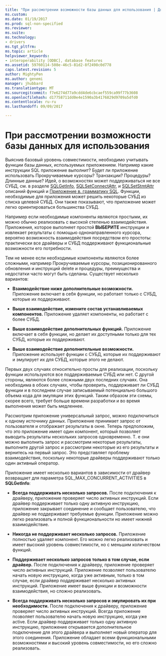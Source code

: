 ```yaml
---
title: "При рассмотрении возможности базы данных для использования | Документы Microsoft"
ms.custom: 
ms.date: 01/19/2017
ms.prod: sql-non-specified
ms.reviewer: 
ms.suite: 
ms.technology:
- drivers
ms.tgt_pltfrm: 
ms.topic: article
helpviewer_keywords:
- interoperability [ODBC], database features
ms.assetid: 59760114-508e-46c5-81d2-8f2498c0d778
caps.latest.revision: 5
author: MightyPen
ms.author: genemi
manager: jhubbard
ms.translationtype: MT
ms.sourcegitcommit: f7e6274d77a9cdd4de6cbcaef559ca99f77b3608
ms.openlocfilehash: d17758711dd0e4e1590a3b4176829d9709a5dfd0
ms.contentlocale: ru-ru
ms.lasthandoff: 09/09/2017

---
```

# <a name="considering-database-features-to-use"></a>При рассмотрении возможности базы данных для использования
Выяснив базовый уровень совместимости, необходимо учитывать функции базы данных, используемых приложением. Например какие инструкции SQL приложение выполнит? Будет ли приложение использовать Прокручиваемые курсоры? Транзакции? Процедуры? Длинные данные? Идей, о возможностях может поддерживаться не все СУБД, см. в разделе [SQLGetInfo](../../../odbc/reference/syntax/sqlgetinfo-function.md), [SQLSetConnectAttr](../../../odbc/reference/syntax/sqlsetconnectattr-function.md), и [SQLSetStmtAttr](../../../odbc/reference/syntax/sqlsetstmtattr-function.md) описаний функций и [ Приложение в. грамматику SQL](../../../odbc/reference/appendixes/appendix-c-sql-grammar.md). Функции, необходимые для приложения может решить некоторые СУБД из списка целевой СУБД. Они также показывают, что приложение может легко ориентироваться большинства СУБД.  
  
 Например если необходимые компоненты являются простыми, их можно обычно реализовать с высокой степенью взаимодействия. Приложения, которое выполняет простой **ВЫБЕРИТЕ** инструкции и извлекает результаты с помощью однонаправленного курсора, вероятно возможность взаимодействия посредством его простоты: практически все драйверы и СУБД поддерживают функциональные возможности его потребности.  
  
 Тем не менее если необходимые компоненты являются более сложными, например Прокручиваемые курсоры, позиционированного обновления и инструкций delete и процедуры, преимущества и недостатки часто могут быть сделаны. Существует несколько вариантов:  
  
-   **Взаимодействие ниже дополнительные возможности.** Приложение включает в себя функции, но работает только с СУБД, которые их поддерживают.  
  
-   **Выше взаимодействие, измените состав устанавливаемых компонентов.** Приложение удаляет компоненты, но работает с более СУБД.  
  
-   **Выше взаимодействие дополнительных функций.** Приложение включает в себя функции, но делает их доступными только для тех СУБД, которые их поддерживают.  
  
-   **Выше взаимодействие дополнительные возможности.** Приложение использует функции с СУБД, которые их поддерживают и эмулирует их для СУБД, которые этого не делают.  
  
 Первых двух случаях относительно просты для реализации, поскольку функции используются все поддерживаемые СУБД или нет. С другой стороны, являются более сложными двух последних случаях. Она необходима в обоих случаях, чтобы проверить, поддерживает ли СУБД функции и в последнем случае записываемый потенциально большого объема кода для эмуляции этих функций. Таким образом эти схемы, скорее всего, требует больше времени разработки и во время выполнения может быть медленнее.  
  
 Рассмотрим приложение универсальный запрос, можно подключиться к одному источнику данных. Приложение принимает запрос от пользователя и отображает результаты в окне. Теперь предположим, что это приложение имеет один компонент, который позволяет выводить результаты нескольких запросов одновременно. Т. е они можно выполнить запрос и рассмотрим некоторые результаты, выполните другой запрос и рассмотрим некоторые из его результаты и вернитесь на первый запрос. Это представляет проблему взаимодействия, поскольку некоторые драйверы поддерживают только один активный оператор.  
  
 Приложение имеет несколько вариантов в зависимости от драйвер возвращает для параметра SQL_MAX_CONCURRENT_ACTIVITIES в **SQLGetInfo**:  
  
-   **Всегда поддерживать несколько запросов.** После подключения к драйверу, приложение проверяет число активных инструкций. Если драйвер поддерживает только одну активную инструкцию, приложение закрывает соединение и сообщает пользователю, что драйвер не поддерживает требуемые функции. Приложение можно легко реализовать и полной функциональности но имеет нижней взаимодействие.  
  
-   **Никогда не поддерживает несколько запросов.** Приложение полностью удаляет компонент. Его можно легко реализовать и имеет высокий уровень совместимости, но с меньшим количеством функций.  
  
-   **Поддерживает несколько запросов только в том случае, если драйвер.** После подключения к драйверу, приложение проверяет число активных инструкций. Приложение позволяет пользователю начать новую инструкцию, когда уже активным, только в том случае, если драйвер поддерживает несколько активных инструкций. Приложение имеет выше функции и возможности взаимодействия, но сложно реализовать.  
  
-   **Всегда поддерживать несколько запросов и эмулировать их при необходимости.** После подключения к драйверу, приложение проверяет число активных инструкций. Всегда приложение позволяет пользователю начать новую инструкцию, когда уже active. Если драйвер поддерживает только одну активную инструкцию, приложение открывается дополнительное подключение для этого драйвера и выполняет новый оператор для этого соединения. Приложение обладает всеми функциональными возможностями и высокий уровень совместимости, но его сложно реализовать.
